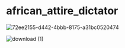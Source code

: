 # african_attire_dictator

![72ee2155-d442-4bbb-8175-a31bc0520474](https://user-images.githubusercontent.com/65142149/212472255-163792e2-ba22-4ec1-a8d2-29fe3b8e2bfb.jpeg)

![download (1)](https://user-images.githubusercontent.com/65142149/226734469-a378d6a6-900d-49c1-b017-207fba8e0780.png)
